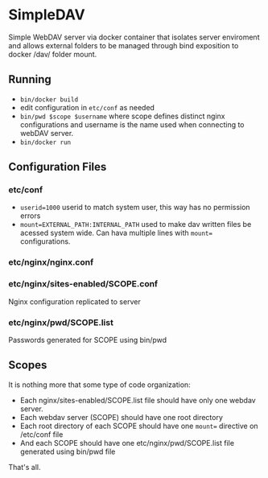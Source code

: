 # SimpleDAV

Simple WebDAV server via docker container that isolates server enviroment and
allows external folders to be managed through bind exposition to docker /dav/
folder mount.

## Running

* `bin/docker build`
* edit configuration in `etc/conf` as needed
* `bin/pwd $scope $username` where scope defines distinct nginx configurations
and username is the name used when connecting to webDAV server.
* `bin/docker run`


## Configuration Files

### etc/conf

* `userid=1000` userid to match system user, this way has no permission errors
* `mount=EXTERNAL_PATH:INTERNAL_PATH` used to make dav written files be acessed
system wide. Can hava multiple lines with `mount=` configurations.


### etc/nginx/nginx.conf
### etc/nginx/sites-enabled/SCOPE.conf

Nginx configuration replicated to server


### etc/nginx/pwd/SCOPE.list

Passwords generated for SCOPE using bin/pwd


## Scopes

It is nothing more that some type of code organization:
* Each nginx/sites-enabled/SCOPE.list file should have only one webdav server.
* Each webdav server (SCOPE) should have one root directory
* Each root directory of each SCOPE should have one `mount=` directive on
/etc/conf file
* And each SCOPE should have one etc/nginx/pwd/SCOPE.list file generated using
bin/pwd file

That's all.
